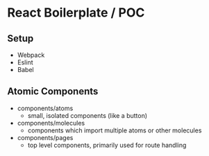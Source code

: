 # React Boilerplate / POC

## Setup
- Webpack
- Eslint
- Babel

## Atomic Components
- components/atoms
  - small, isolated components (like a button)
- components/molecules
  - components which import multiple atoms or other molecules
- components/pages
  - top level components, primarily used for route handling
